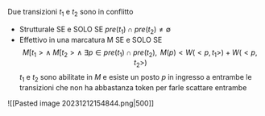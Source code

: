 Due transizioni $t_1$ e $t_2$ sono in conflitto
- Strutturale SE e SOLO SE $pre(t_1) \cap pre(t_2) \neq \emptyset$
- Effettivo in una marcatura M SE e SOLO SE 
$$M[t_1 > \wedge \text{ }M[t_2 > \wedge\text{ } \exists p \in pre(t_1) \cap pre(t_2),\text{ }M(p) < W(<p, t_1>) + W(<p, t_2>)$$
$t_1$ e $t_2$ sono abilitate in $M$ e esiste un posto $p$ in ingresso a entrambe le transizioni che non ha abbastanza token per farle scattare entrambe

![[Pasted image 20231212154844.png|500]]
